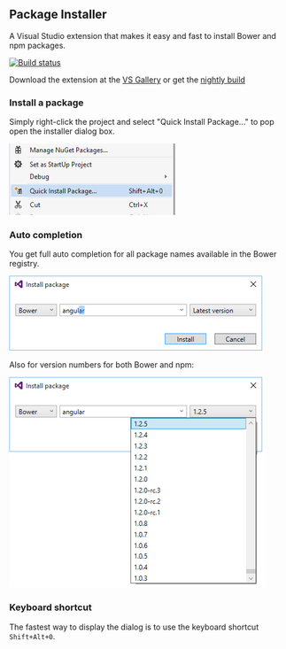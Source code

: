 ## Package Installer

A Visual Studio extension that makes it easy and fast to install
Bower and npm packages.

[![Build status](https://ci.appveyor.com/api/projects/status/bd4o6iumw9vwf8kh?svg=true)](https://ci.appveyor.com/project/madskristensen/packageinstaller)

Download the extension at the
[VS Gallery](https://visualstudiogallery.msdn.microsoft.com/753b9720-1638-4f9a-ad8d-2c45a410fd74)
or get the
[nightly build](http://vsixgallery.com/extension/fdd64809-376e-4542-92ce-808a8df06bcc/)

### Install a package

Simply right-click the project and select "Quick Install Package..."
to pop open the installer dialog box.

![Context menu](art/context-menu.png)

### Auto completion

You get full auto completion for all package names available
in the Bower registry.

![auto completion](art/dialog.png)

Also for version numbers for both Bower and npm:

![auto completion](art/dialog-versions.png)

### Keyboard shortcut

The fastest way to display the dialog is to use the keyboard
shortcut `Shift+Alt+0`.
